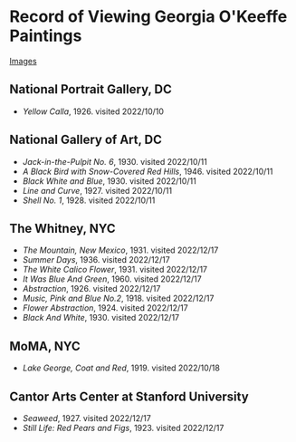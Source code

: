 # Record of Viewing Georgia O'Keeffe Paintings

[Images](https://photos.app.goo.gl/atHkaU11FBsJ3gaB6)


## National Portrait Gallery, DC
* *Yellow Calla*, 1926. visited 2022/10/10

## National Gallery of Art, DC
* *Jack-in-the-Pulpit No. 6*, 1930. visited 2022/10/11
* *A Black Bird with Snow-Covered Red Hills*, 1946. visited 2022/10/11
* *Black White and Blue*, 1930. visited 2022/10/11
* *Line and Curve*, 1927. visited 2022/10/11
* *Shell No. 1*, 1928. visited 2022/10/11

## The Whitney, NYC
* *The Mountain, New Mexico*, 1931. visited 2022/12/17
* *Summer Days*, 1936. visited 2022/12/17
* *The White Calico Flower*, 1931. visited 2022/12/17
* *It Was Blue And Green*, 1960. visited 2022/12/17
* *Abstraction*, 1926. visited 2022/12/17
* *Music, Pink and Blue No.2*, 1918. visited 2022/12/17
* *Flower Abstraction*, 1924. visited 2022/12/17
* *Black And White*, 1930. visited 2022/12/17

## MoMA, NYC
* *Lake George, Coat and Red*, 1919. visited 2022/10/18

## Cantor Arts Center at Stanford University

* *Seaweed*, 1927. visited 2022/12/17
* *Still Life: Red Pears and Figs*, 1923. visited 2022/12/17
